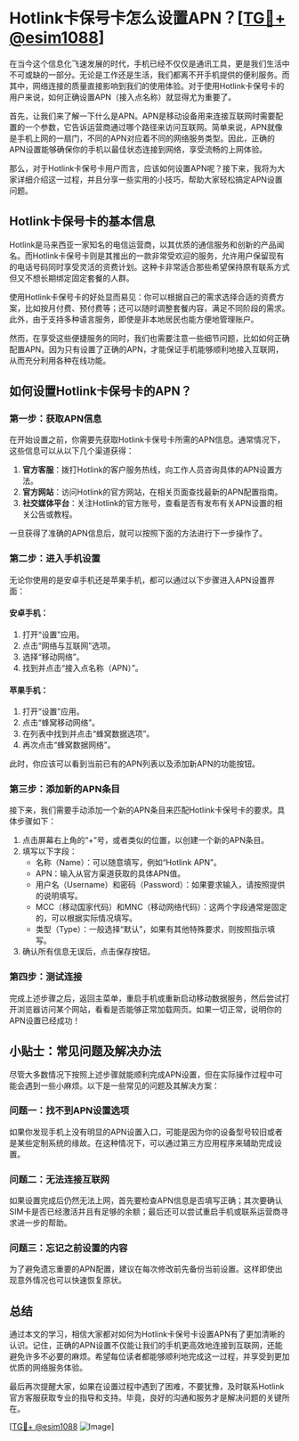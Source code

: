 # Hotlink卡保号卡怎么设置APN？[[TG💪+ @esim1088](https://t.me/s/esim1088)]

在当今这个信息化飞速发展的时代，手机已经不仅仅是通讯工具，更是我们生活中不可或缺的一部分。无论是工作还是生活，我们都离不开手机提供的便利服务。而其中，网络连接的质量直接影响到我们的使用体验。对于使用Hotlink卡保号卡的用户来说，如何正确设置APN（接入点名称）就显得尤为重要了。

首先，让我们来了解一下什么是APN。APN是移动设备用来连接互联网时需要配置的一个参数，它告诉运营商通过哪个路径来访问互联网。简单来说，APN就像是手机上网的一扇门，不同的APN对应着不同的网络服务类型。因此，正确的APN设置能够确保你的手机以最佳状态连接到网络，享受流畅的上网体验。

那么，对于Hotlink卡保号卡用户而言，应该如何设置APN呢？接下来，我将为大家详细介绍这一过程，并且分享一些实用的小技巧，帮助大家轻松搞定APN设置问题。

## Hotlink卡保号卡的基本信息

Hotlink是马来西亚一家知名的电信运营商，以其优质的通信服务和创新的产品闻名。而Hotlink卡保号卡则是其推出的一款非常受欢迎的服务，允许用户保留现有的电话号码同时享受灵活的资费计划。这种卡非常适合那些希望保持原有联系方式但又不想长期绑定固定套餐的人群。

使用Hotlink卡保号卡的好处显而易见：你可以根据自己的需求选择合适的资费方案，比如按月付费、预付费等；还可以随时调整套餐内容，满足不同阶段的需求。此外，由于支持多种语言服务，即使是非本地居民也能方便地管理账户。

然而，在享受这些便捷服务的同时，我们也需要注意一些细节问题，比如如何正确配置APN。因为只有设置了正确的APN，才能保证手机能够顺利地接入互联网，从而充分利用各种在线功能。

## 如何设置Hotlink卡保号卡的APN？

### 第一步：获取APN信息

在开始设置之前，你需要先获取Hotlink卡保号卡所需的APN信息。通常情况下，这些信息可以从以下几个渠道获得：

1. **官方客服**：拨打Hotlink的客户服务热线，向工作人员咨询具体的APN设置方法。
2. **官方网站**：访问Hotlink的官方网站，在相关页面查找最新的APN配置指南。
3. **社交媒体平台**：关注Hotlink的官方账号，查看是否有发布有关APN设置的相关公告或教程。

一旦获得了准确的APN信息后，就可以按照下面的方法进行下一步操作了。

### 第二步：进入手机设置

无论你使用的是安卓手机还是苹果手机，都可以通过以下步骤进入APN设置界面：

#### 安卓手机：
1. 打开“设置”应用。
2. 点击“网络与互联网”选项。
3. 选择“移动网络”。
4. 找到并点击“接入点名称（APN）”。

#### 苹果手机：
1. 打开“设置”应用。
2. 点击“蜂窝移动网络”。
3. 在列表中找到并点击“蜂窝数据选项”。
4. 再次点击“蜂窝数据网络”。

此时，你应该可以看到当前已有的APN列表以及添加新APN的功能按钮。

### 第三步：添加新的APN条目

接下来，我们需要手动添加一个新的APN条目来匹配Hotlink卡保号卡的要求。具体步骤如下：

1. 点击屏幕右上角的“+”号，或者类似的位置，以创建一个新的APN条目。
2. 填写以下字段：
   - 名称（Name）：可以随意填写，例如“Hotlink APN”。
   - APN：输入从官方渠道获取的具体APN值。
   - 用户名（Username）和密码（Password）：如果要求输入，请按照提供的说明填写。
   - MCC（移动国家代码）和MNC（移动网络代码）：这两个字段通常是固定的，可以根据实际情况填写。
   - 类型（Type）：一般选择“默认”，如果有其他特殊要求，则按照指示填写。
3. 确认所有信息无误后，点击保存按钮。

### 第四步：测试连接

完成上述步骤之后，返回主菜单，重启手机或重新启动移动数据服务，然后尝试打开浏览器访问某个网站，看看是否能够正常加载网页。如果一切正常，说明你的APN设置已经成功！

## 小贴士：常见问题及解决办法

尽管大多数情况下按照上述步骤就能顺利完成APN设置，但在实际操作过程中可能会遇到一些小麻烦。以下是一些常见的问题及其解决方案：

### 问题一：找不到APN设置选项
如果你发现手机上没有明显的APN设置入口，可能是因为你的设备型号较旧或者是某些定制系统的缘故。在这种情况下，可以通过第三方应用程序来辅助完成设置。

### 问题二：无法连接互联网
如果设置完成后仍然无法上网，首先要检查APN信息是否填写正确；其次要确认SIM卡是否已经激活并且有足够的余额；最后还可以尝试重启手机或联系运营商寻求进一步的帮助。

### 问题三：忘记之前设置的内容
为了避免遗忘重要的APN配置，建议在每次修改前先备份当前设置。这样即使出现意外情况也可以快速恢复原状。

## 总结

通过本文的学习，相信大家都对如何为Hotlink卡保号卡设置APN有了更加清晰的认识。记住，正确的APN设置不仅能让我们的手机更高效地连接到互联网，还能避免许多不必要的麻烦。希望每位读者都能够顺利地完成这一过程，并享受到更加优质的网络服务体验。

最后再次提醒大家，如果在设置过程中遇到了困难，不要犹豫，及时联系Hotlink官方客服获取专业的指导和支持。毕竟，良好的沟通和服务才是解决问题的关键所在。

[[TG💪+ @esim1088](https://t.me/s/esim1088) ![Image](https://i.postimg.cc/4NQfJmqS/Snipaste-2025-05-13-00-14-12.png)]